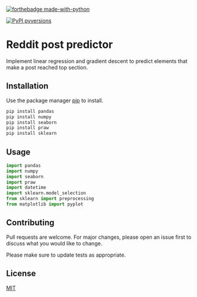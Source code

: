 [![forthebadge made-with-python](http://ForTheBadge.com/images/badges/made-with-python.svg)](https://www.python.org/)

[![PyPI pyversions](https://img.shields.io/pypi/pyversions/ansicolortags.svg)](https://pypi.python.org/pypi/ansicolortags/)

# Reddit post predictor 

Implement linear regression and gradient descent to predict elements that make a post reached top section.

## Installation

Use the package manager [pip](https://pip.pypa.io/en/stable/) to install.

```bash
pip install pandas
pip install numpy
pip install seaborn
pip install praw
pip install sklearn


```

## Usage

```python
import pandas
import numpy
import seaborn
import praw
import datetime
import sklearn.model_selection
from sklearn import preprocessing
from matplotlib import pyplot
```

## Contributing

Pull requests are welcome. For major changes, please open an issue first to discuss what you would like to change.

Please make sure to update tests as appropriate.

## License
[MIT](https://choosealicense.com/licenses/mit/)
